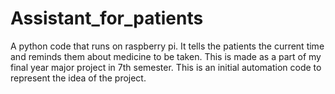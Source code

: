 # Assistant_for_patients
A python code that runs on raspberry pi. It tells the patients the current time and reminds them about medicine to be taken.
This is made as a part of my final year major project in 7th semester.
This is an initial automation code to represent the idea of the project.
